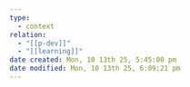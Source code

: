 ```yaml
---
type:
  - context
relation:
  - "[[p-dev]]"
  - "[[learning]]"
date created: Mon, 10 13th 25, 5:45:00 pm
date modified: Mon, 10 13th 25, 6:09:21 pm
---
```

